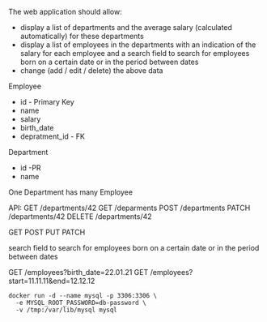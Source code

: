 
The web application should allow:

- display a list of departments and the average salary (calculated automatically) for these departments
- display a list of employees in the departments with an indication of the salary for each employee and a search field to search for employees born on a certain date or in the period between dates
- change (add / edit / delete) the above data


Employee
- id - Primary Key
- name 
- salary
- birth_date
- depratment_id - FK 


Department
- id -PR
- name

One Department has many Employee


API: 
GET /departments/42
GET    /deparments
POST /departments
PATCH /departments/42
DELETE /departments/42

GET
POST
PUT
PATCH

search field to search for employees born on a certain date or in the period between dates

GET /employees?birth_date=22.01.21
GET /employees?start=11.11.11&end=12.12.12


```
docker run -d --name mysql -p 3306:3306 \
  -e MYSQL_ROOT_PASSWORD=db-password \
  -v /tmp:/var/lib/mysql mysql
```






